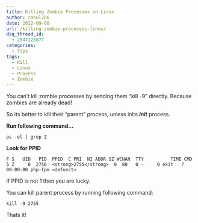 ```yaml
---
title: Killing Zombie Processes on Linux
author: rahul286
date: 2012-09-08
url: /killing-zombie-processes-linux/
dsq_thread_id:
  - 2947125877
categories:
  - Tips
tags:
  - Kill
  - Linux
  - Process
  - Zombie
---
```

You can&#8217;t kill zombie processes by sending them &#8220;kill -9&#8243; directly. Because zombies are already dead!

So its better to kill their &#8220;parent&#8221; process, unless inits ***init*** process.

**Run following command&#8230;**

<pre><code class="prettyprint lang-sh">ps -el | grep Z</code></pre>

**Look for PPID**

<pre><code class="no-highlight">F S   UID   PID  PPID  C PRI  NI ADDR SZ WCHAN  TTY          TIME CMD
5 Z     0  2756  &lt;strong>2755&lt;/strong>  0  80   0 -     0 exit   ?        00:00:00 php-fpm &lt;defunct&gt;</code></pre>

If PPID is not 1 then you are lucky.

You can kill parent process by running following command:

<pre><code class="prettyprint lang-sh">kill -9 2755</code></pre>

Thats it!

&nbsp;

&nbsp;
